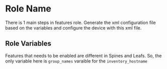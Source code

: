 Role Name
=========

There is 1 main steps in features role. Generate the xml configuration file based on the variables and configure the device with this xml file.


Role Variables
--------------

Features that needs to be enabled are different in Spines and Leafs. So, the only variable here is `group_names` varaible for the `inventory_hostname`
